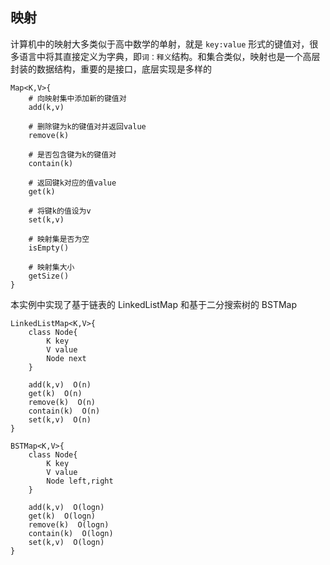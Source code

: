 ## 映射

计算机中的映射大多类似于高中数学的单射，就是 `key:value` 形式的键值对，很多语言中将其直接定义为字典，即`词：释义`结构。和集合类似，映射也是一个高层封装的数据结构，重要的是接口，底层实现是多样的

```
Map<K,V>{
    # 向映射集中添加新的键值对
    add(k,v)
    
    # 删除键为k的键值对并返回value
    remove(k)
    
    # 是否包含键为k的键值对
    contain(k)
    
    # 返回键k对应的值value
    get(k)
    
    # 将键k的值设为v
    set(k,v)
    
    # 映射集是否为空
    isEmpty()
    
    # 映射集大小
    getSize()
}
```

本实例中实现了基于链表的 LinkedListMap 和基于二分搜索树的 BSTMap

```
LinkedListMap<K,V>{
    class Node{
        K key
        V value
        Node next
	}
	
	add(k,v)  O(n)
	get(k)  O(n)
	remove(k)  O(n)
	contain(k)  O(n)
	set(k,v)  O(n)
}

BSTMap<K,V>{
    class Node{
        K key
        V value
        Node left,right
	}
	
	add(k,v)  O(logn)
	get(k)  O(logn)
	remove(k)  O(logn)
	contain(k)  O(logn)
	set(k,v)  O(logn)
}
```